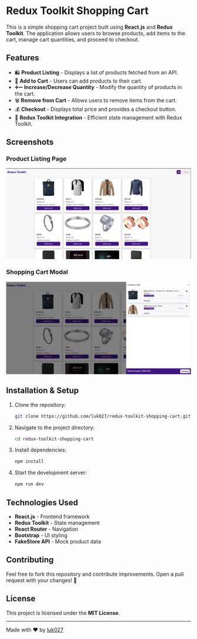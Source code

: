 # Redux Toolkit Shopping Cart

This is a simple shopping cart project built using **React.js** and **Redux Toolkit**. The application allows users to browse products, add items to the cart, manage cart quantities, and proceed to checkout.

## Features

- 🛍️ **Product Listing** - Displays a list of products fetched from an API.
- 🛒 **Add to Cart** - Users can add products to their cart.
- ➕➖ **Increase/Decrease Quantity** - Modify the quantity of products in the cart.
- 🗑️ **Remove from Cart** - Allows users to remove items from the cart.
- 💰 **Checkout** - Displays total price and provides a checkout button.
- 🚀 **Redux Toolkit Integration** - Efficient state management with Redux Toolkit.

## Screenshots

### Product Listing Page
![Product Listing](https://github.com/luk027/redux-toolkit-shopping-cart/blob/main/public/1.png)

### Shopping Cart Modal
![Shopping Cart](https://github.com/luk027/redux-toolkit-shopping-cart/blob/main/public/2.png)

## Installation & Setup

1. Clone the repository:
   ```sh
   git clone https://github.com/luk027/redux-toolkit-shopping-cart.git
   ```
2. Navigate to the project directory:
   ```sh
   cd redux-toolkit-shopping-cart
   ```
3. Install dependencies:
   ```sh
   npm install
   ```
4. Start the development server:
   ```sh
   npm run dev
   ```

## Technologies Used

- **React.js** - Frontend framework
- **Redux Toolkit** - State management
- **React Router** - Navigation
- **Bootstrap** - UI styling
- **FakeStore API** - Mock product data

## Contributing

Feel free to fork this repository and contribute improvements. Open a pull request with your changes! 🚀

## License

This project is licensed under the **MIT License**.

---
Made with ❤️ by [luk027](https://github.com/luk027)


